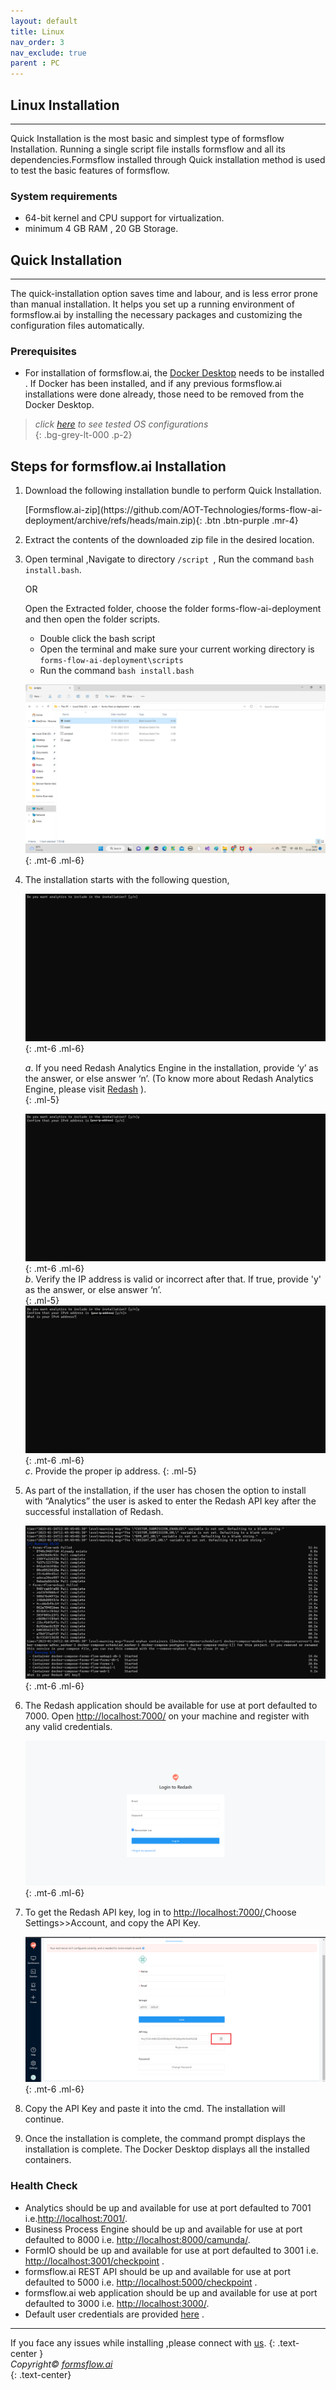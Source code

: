 ```yaml
---
layout: default
title: Linux
nav_order: 3
nav_exclude: true
parent : PC
---
```


## Linux Installation  

---

Quick Installation is the most basic and simplest type of formsflow Installation. Running a single script file installs formsflow and all its dependencies.Formsflow installed through Quick installation method is used to test the basic features of formsflow.  


### System requirements  

- 64-bit kernel and CPU support for virtualization.
- minimum 4 GB RAM , 20 GB Storage.

## Quick Installation 

---

The quick-installation option saves time and labour, and is less error prone than manual installation. It helps you set up a running environment of formsflow.ai by installing the necessary packages and customizing the configuration files automatically. 


### Prerequisites

- For installation of formsflow.ai, the [Docker Desktop](https://www.docker.com/) needs to be installed . If Docker has been installed, and if any previous formsflow.ai installations were done already, those need to be removed from the Docker Desktop.  

>  _click <a target="_blank" href="/forms-flow-installation-doc/Pages/supporting_version.html">here</a> to see tested OS configurations_  
{: .bg-grey-lt-000 .p-2}




## Steps for formsflow.ai Installation  

1. Download the following installation bundle to perform Quick Installation.

     <span class="fs-5">
     [Formsflow.ai-zip](https://github.com/AOT-Technologies/forms-flow-ai-deployment/archive/refs/heads/main.zip){: .btn .btn-purple .mr-4}
     </span>   

2. Extract the contents of the downloaded zip file in the desired location.   

3. Open terminal ,Navigate to directory `/script `, Run the command `bash install.bash`.

   <span class ="text-gamma text-center"  > OR</span> 

   Open the Extracted folder, choose the folder forms-flow-ai-deployment and then open the folder scripts.
   - Double click the bash script 
   - Open the terminal and make sure your current working directory is `forms-flow-ai-deployment\scripts`
   - Run the command `bash install.bash`

   <!-- ![folder](../../../assets/QuickDocker/quickfolder.png) -->

   ![install](../../../assets/QuickDocker/install_bash.png)
   {: .mt-6 .ml-6}

4. The installation starts with the following question,
    
   ![installqstn1](../../../assets/QuickDocker/runscript1.png)
   {: .mt-6 .ml-6}  
   
   *a*.  If you need Redash Analytics Engine in the installation, provide ‘y’ as the answer, or else answer ‘n’. (To know more about Redash  Analytics Engine, please visit [Redash](https://redash.io/help/) ).  
   {: .ml-5}
  
   ![installqstn2](../../../assets/QuickDocker/runscript2.png)
   {: .mt-6 .ml-6}  
    *b*. Verify the IP address is valid or incorrect after that. If true, provide  'y' as the answer, or else answer ‘n’.    
      {: .ml-5}
   ![installqstn3](../../../assets/QuickDocker/runscript3.png)  
    {: .mt-6 .ml-6}    
   *c*. Provide the proper ip address.
   {: .ml-5}

5. As part of the installation, if the user has chosen the option to install with “Analytics” the user is asked to enter the Redash API key after the successful installation of Redash.  

   ![install](../../../assets/QuickDocker/apikey.png)
   {: .mt-6 .ml-6} 

6. The Redash application should be available for use at port defaulted to 7000. Open [http://localhost:7000/](http://localhost:7000/) on your machine and register with any valid credentials.

   ![install](../../../assets/QuickDocker/redash.png)
   {: .mt-6 .ml-6} 

7. To get the Redash API key, log in to [http://localhost:7000/](http://localhost:7000/),Choose Settings>>Account, and copy the API Key.

   ![install](../../../assets/QuickDocker/redashapikey.png)
   {: .mt-6 .ml-6} 

8. Copy the API Key and paste it into the cmd. The installation will continue.  

9. Once the installation is complete, the command prompt displays the installation is complete. The Docker Desktop displays all the installed containers.  

### Health Check 
 - Analytics should be up and available for use at port defaulted to 7001 i.e.<a target="_blank" href="http://localhost:7001/">http://localhost:7001/</a>.
 - Business Process Engine should be up and available for use at port defaulted to 8000 i.e. <a target="_blank" href="http://localhost:8000/camunda/">http://localhost:8000/camunda/</a>.
 - FormIO should be up and available for use at port defaulted to 3001 i.e. <a target="_blank" href="http://localhost:3001/checkpoint">http://localhost:3001/checkpoint</a> .
 - formsflow.ai REST API should be up and available for use at port defaulted to 5000 i.e. <a target="_blank" href="http://localhost:5000/checkpoint">http://localhost:5000/checkpoint</a> .
 - formsflow.ai web application should be up and available for use at port defaulted to 3000 i.e. <a target="_blank" href="http://localhost:3000/">http://localhost:3000/</a>.
 - Default user credentials are provided <a target="_blank" href="/forms-flow-installation-doc/Pages/user_credentials.html">here</a> .


 ---



If you face any issues while installing ,please connect with [us](https://github.com/AOT-Technologies/forms-flow-ai/issues).
{: .text-center }
<br>
*Copyright© [formsflow.ai](https://formsflow.ai/)*   
{: .text-center}

